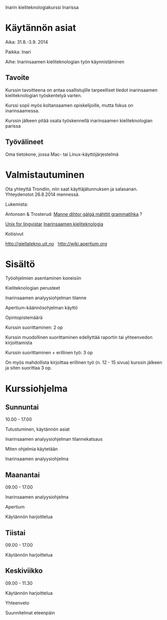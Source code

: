 <span id="h.8dxz4x4jfuom"></span> Inarin kieliteknologiakurssi Inarissa

<span id="h.j62szgdqvcej"></span> Käytännön asiat
=================================================

Aika: 31.8.-3.9. 2014

Paikka: Inari

Aihe: Inarinsaamen kieliteknologian työn käynnistäminen

<span id="h.qz90kkm8qb2y"></span> Tavoite
-----------------------------------------

Kurssin tavoitteena on antaa osallistujille tarpeelliset tiedot
inarinsaamen kieliteknologian työskentelyä varten.

Kurssi sopii myös koltansaamen opiskelijoille, mutta fokus on
inarinsaamessa.

Kurssin jälkeen pitää osata työskennellä inarinsaamen kieliteknologian
parissa

<span id="h.dzehia283eln"></span> Työvälineet
---------------------------------------------

Oma tietokone, jossa Mac- tai Linux-käyttöjärjestelmä

<span id="h.msdjmv28toqo"></span> Valmistautuminen
==================================================

Ota yhteyttä Trondiin, niin saat käyttäjätunnuksen ja salasanan.
Yhteydenotot 26.8.2014 mennessä.

Lukemista:

Antonsen & Trosterud: <span class="c3">
<a href="http://www.google.com/url?q=http%3A%2F%2Fsite.uit.no%2Faigecala%2Fsda-1-2010-antonsen-ja-trosterud%2F&amp;sa=D&amp;sntz=1&amp;usg=AFQjCNESZiSdk4uwYs9ctVwuvSqUgu4BJw" class="c1">Manne dihtor gálgá máhttit grammatihka</a>
</span> ?

<span class="c3">
<a href="http://www.google.com/url?q=http%3A%2F%2Fgiellatekno.uit.no%2Fdoc%2Ftools%2Fdocu-unix-nno.html&amp;sa=D&amp;sntz=1&amp;usg=AFQjCNFml4lnZjjdZN6fo6r5xFRyx9zR4A" class="c1">Unix for lingvistar</a>
</span>

<span class="c3">
<a href="http://www.google.com/url?q=http%3A%2F%2Fgtweb.uit.no%2Fcgi-bin%2Fwiki%2Findex.php%2FInarinsaame&amp;sa=D&amp;sntz=1&amp;usg=AFQjCNGuglfk0HrgipVRQ17UTqVtqzgDnw" class="c1">Inarinsaamen kieliteknologia</a>
</span>

Kotisivut

<span class="c3">
<a href="http://www.google.com/url?q=http%3A%2F%2Fgiellatekno.uit.no&amp;sa=D&amp;sntz=1&amp;usg=AFQjCNG5xgeXJqGd5zB1_z6eojT6Emi3TA" class="c1">http://giellatekno.uit.no</a>
</span>  

<span class="c3">
<a href="http://www.google.com/url?q=http%3A%2F%2Fwiki.apertium.org&amp;sa=D&amp;sntz=1&amp;usg=AFQjCNFCZX3N7Ar7KPj8OoFz_qS4O7pxDA" class="c1">http://wiki.apertium.org</a>
</span>

<span id="h.sp1gajkt8b0"></span>
================================

<span id="h.xyrpywouuqtf"></span> Sisältö
=========================================

Työohjelmien asentaminen koneisiin

Kieliteknologian perusteet

Inarinsaamen analyysiohjelman tilanne

Apertium-käännösohjelman käyttö

<span class="c5">Opintopistemäärä</span>

Kurssin suorittaminen: 2 op

Kurssin muodollinen suorittaminen edellyttää raportin tai yhteenvedon
kirjoittamista

Kurssin suorittaminen + erillinen työ: 3 op

On myös mahdollista kirjoittaa erillinen työ (n. 12 - 15 sivua) kurssin
jälkeen ja siten suorittaa 3 op.

<span id="h.88cshjkwr9p1"></span> Kurssiohjelma
===============================================

<span id="h.mgdrbd8qehu1"></span> Sunnuntai
-------------------------------------------

10.00 - 17.00

Tutustuminen, käytännön asiat

Inarinsaamen analyysiohjelman tilannekatsaus

Miten ohjelmia käytetään

Inarinsaamen analyysiohjelma

<span id="h.m865w817aayh"></span> Maanantai
-------------------------------------------

09.00 - 17.00

Inarinsaamen analyysiohjelma

Apertium

Käytännön harjoittelua

<span id="h.5u1bhwoed41x"></span> Tiistai
-----------------------------------------

09.00 - 17.00

Käytännön harjoittelua

<span id="h.qo83819pv2kx"></span> Keskiviikko
---------------------------------------------

09.00 - 11.30

Käytännön harjoittelua

Yhteenveto

Suunnitelmat eteenpäin
